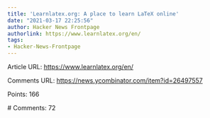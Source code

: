 ```yaml
---
title: 'Learnlatex.org: A place to learn LaTeX online'
date: "2021-03-17 22:25:56"
author: Hacker News Frontpage
authorlink: https://www.learnlatex.org/en/
tags:
- Hacker-News-Frontpage
---
```


<p>Article URL: <a href="https://www.learnlatex.org/en/">https://www.learnlatex.org/en/</a></p>
<p>Comments URL: <a href="https://news.ycombinator.com/item?id=26497557">https://news.ycombinator.com/item?id=26497557</a></p>
<p>Points: 166</p>
<p># Comments: 72</p>
